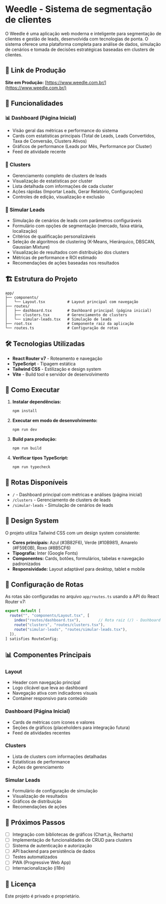 # Weedle - Sistema de segmentação de clientes

O Weedle é uma aplicação web moderna e inteligente para segmentação de clientes e gestão de leads, desenvolvida com tecnologias de ponta. O sistema oferece uma plataforma completa para análise de dados, simulação de cenários e tomada de decisões estratégicas baseadas em clusters de clientes.

## 🚀 Link de Produção

**Site em Produção:** [https://www.weedle.com.br/](https://www.weedle.com.br/)

## 🚀 Funcionalidades

### 📊 Dashboard (Página Inicial)
- Visão geral das métricas e performance do sistema
- Cards com estatísticas principais (Total de Leads, Leads Convertidos, Taxa de Conversão, Clusters Ativos)
- Gráficos de performance (Leads por Mês, Performance por Cluster)
- Feed de atividade recente

### 🎯 Clusters
- Gerenciamento completo de clusters de leads
- Visualização de estatísticas por cluster
- Lista detalhada com informações de cada cluster
- Ações rápidas (Importar Leads, Gerar Relatório, Configurações)
- Controles de edição, visualização e exclusão

### 🔬 Simular Leads
- Simulação de cenários de leads com parâmetros configuráveis
- Formulário com opções de segmentação (mercado, faixa etária, localização)
- Critérios de qualificação personalizáveis
- Seleção de algoritmos de clustering (K-Means, Hierárquico, DBSCAN, Gaussian Mixture)
- Visualização de resultados com distribuição dos clusters
- Métricas de performance e ROI estimado
- Recomendações de ações baseadas nos resultados

## 🏗️ Estrutura do Projeto

```
app/
├── components/
│   └── Layout.tsx          # Layout principal com navegação
├── routes/
│   ├── dashboard.tsx       # Dashboard principal (página inicial)
│   ├── clusters.tsx        # Gerenciamento de clusters
│   └── simular-leads.tsx   # Simulação de leads
├── root.tsx                # Componente raiz da aplicação
└── routes.ts               # Configuração de rotas
```

## 🛠️ Tecnologias Utilizadas

- **React Router v7** - Roteamento e navegação
- **TypeScript** - Tipagem estática
- **Tailwind CSS** - Estilização e design system
- **Vite** - Build tool e servidor de desenvolvimento

## 🚀 Como Executar

1. **Instalar dependências:**
   ```bash
   npm install
   ```

2. **Executar em modo de desenvolvimento:**
   ```bash
   npm run dev
   ```

3. **Build para produção:**
   ```bash
   npm run build
   ```

4. **Verificar tipos TypeScript:**
   ```bash
   npm run typecheck
   ```

## 📱 Rotas Disponíveis

- `/` - Dashboard principal com métricas e análises (página inicial)
- `/clusters` - Gerenciamento de clusters de leads
- `/simular-leads` - Simulação de cenários de leads

## 🎨 Design System

O projeto utiliza Tailwind CSS com um design system consistente:

- **Cores principais:** Azul (#3B82F6), Verde (#10B981), Amarelo (#F59E0B), Roxo (#8B5CF6)
- **Tipografia:** Inter (Google Fonts)
- **Componentes:** Cards, botões, formulários, tabelas e navegação padronizados
- **Responsividade:** Layout adaptável para desktop, tablet e mobile

## 🔧 Configuração de Rotas

As rotas são configuradas no arquivo `app/routes.ts` usando a API do React Router v7:

```typescript
export default [
  route("", "components/Layout.tsx", [
    index("routes/dashboard.tsx"),        // Rota raiz (/) - Dashboard
    route("clusters", "routes/clusters.tsx"),
    route("simular-leads", "routes/simular-leads.tsx"),
  ]),
] satisfies RouteConfig;
```

## 📊 Componentes Principais

### Layout
- Header com navegação principal
- Logo clicável que leva ao dashboard
- Navegação ativa com indicadores visuais
- Container responsivo para conteúdo

### Dashboard (Página Inicial)
- Cards de métricas com ícones e valores
- Seções de gráficos (placeholders para integração futura)
- Feed de atividades recentes

### Clusters
- Lista de clusters com informações detalhadas
- Estatísticas de performance
- Ações de gerenciamento

### Simular Leads
- Formulário de configuração de simulação
- Visualização de resultados
- Gráficos de distribuição
- Recomendações de ações

## 🚀 Próximos Passos

- [ ] Integração com bibliotecas de gráficos (Chart.js, Recharts)
- [ ] Implementação de funcionalidades de CRUD para clusters
- [ ] Sistema de autenticação e autorização
- [ ] API backend para persistência de dados
- [ ] Testes automatizados
- [ ] PWA (Progressive Web App)
- [ ] Internacionalização (i18n)

## 📝 Licença

Este projeto é privado e proprietário.

